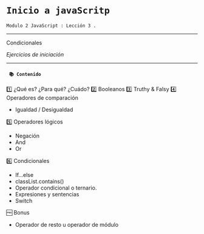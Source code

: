 # `Inicio a javaScritp`

`Modulo 2 JavaScript : Lección 3 .`

---

Condicionales

_Ejercicios de iniciación_

---

#### ` 📚 Contenido`

1️⃣ ¿Qué es? ¿Para qué? ¿Cuádo?
2️⃣ Booleanos
3️⃣ Truthy & Falsy
4️⃣ Operadores de comparación

- Igualdad / Desigualdad

5️⃣ Operadores lógicos

- Negación
- And
- Or

6️⃣ Condicionales

- If...else
- classList.contains()
- Operador condicional o ternario.
- Expresiones y sentencias
- Switch

🆓 Bonus

- Operador de resto u operador de módulo
